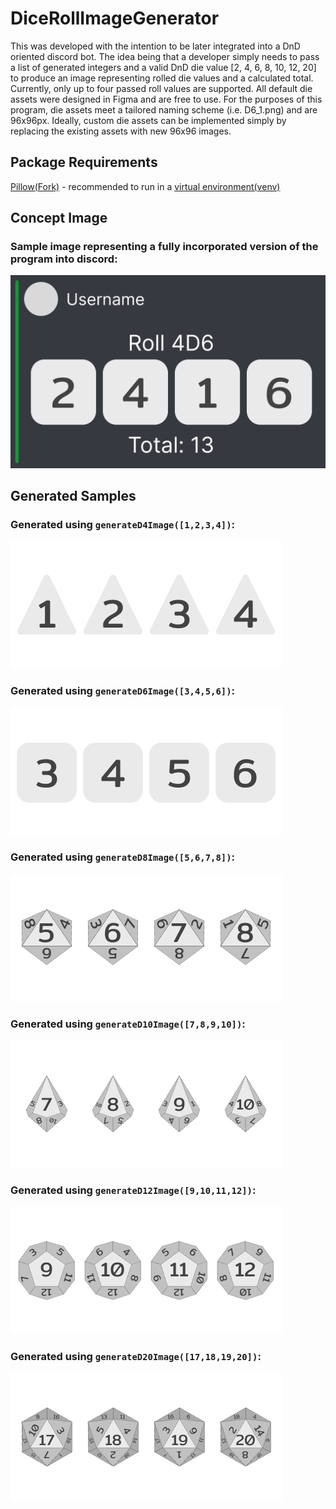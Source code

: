 # DiceRollImageGenerator
This was developed with the intention to be later integrated into a DnD oriented discord bot. The idea being that a developer simply needs to pass a list of generated integers and a valid DnD die value [2, 4, 6, 8, 10, 12, 20] to produce an image representing rolled die values and a calculated total. Currently, only up to four passed roll values are supported.
All default die assets were designed in Figma and are free to use. For the purposes of this program, die assets meet a tailored naming scheme (i.e. D6_1.png) and are 96x96px. Ideally, custom die assets can be implemented simply by replacing the existing assets with new 96x96 images.

## Package Requirements
[Pillow(Fork)](https://pillow.readthedocs.io/en/stable/installation.html) - recommended to run in a [virtual environment(venv)](https://docs.python.org/3/library/venv.html)

## Concept Image
### Sample image representing a fully incorporated version of the program into discord:
![Discord Sample](.readme/Sample.png)

## Generated Samples
### Generated using `generateD4Image([1,2,3,4])`:
![D4 Concept Image](.readme/conceptD4.png)

### Generated using `generateD6Image([3,4,5,6])`:
![D6 Concept Image](.readme/conceptD6.png)

### Generated using `generateD8Image([5,6,7,8])`:
![D8 Concept Image](.readme/conceptD8.png)

### Generated using `generateD10Image([7,8,9,10])`:
![D10 Concept Image](.readme/conceptD10.png)

### Generated using `generateD12Image([9,10,11,12])`:
![D12 Concept Image](.readme/conceptD12.png)

### Generated using `generateD20Image([17,18,19,20])`:
![D20 Concept Image](.readme/conceptD20.png)
